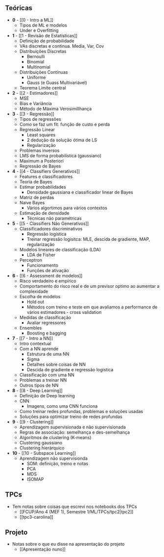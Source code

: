 ## Teóricas
- **0** - [[0 - Intro a ML]]
    - Tipos de ML e modelos 
    - Under e Overfitting
- **1** - [[1 - Revisão de Estatísticas]]
    - Definição de probabilidade 
    - VAs discretas e continua. Media, Var, Cov
    - Distribuições Discretas
        - Bernoulli
        - Binomial
        - Multinomial
    - Distribuições Contínuas
        - Uniforme
        - Gauss (e Guass Multivariável)
    - Teorema Limite central
- **2** - [[2 - Estimadores]]
    - MSE
    - Bias e Variância
    - Método de Máxima Verosimillhança
- **3** - [[3 - Regressão]]
    - Tipos de regressões
    - Como se faz um fit: função de custo e perda
    - Regressão Linear
        - Least squares
        - 2 dedução da solução ótima de LS
        - Regularização
    - Problemas inversos
    - LMS de forma probabilística (gaussiano)
    - Maximum a Posteriori
    - Regressão de Bayes
- **4** - [[4 - Classifiers Generativos]]
    - Features e classificadores
    - Teoria de Bayes
    - Estimar probabilidades
        - Densidade gaussiana e classificador linear de Bayes
    - Matriz de perdas
    - Naive Bayes
        - Vários algortimos para vários contextos
    - Estimação de densidade
        - Técnicas não paramétricas
- **5** - [[5 - Classifiers Não Generativos]]
    - Classificadores discriminativos
        - Regressão logística
        - Treinar regressão logisitca: MLE, descida de gradiente, MAP, regularização
    - Modelos lineares de classificação (LDA)
        - LDA de Fisher
    - Perceptron
        - Funcionamento
        - Funções de ativação
- **6** - [[6 - Assessment de modelos]]
    - Risco verdadeiro e empírico
    - Comportamento do risco real e de um previsor optimo ao aumentar a complexidade
    - Escolha de modelos
        - Hold out
        - Métodos com treino e teste em que avaliamos a performance de vários estimadores - cross validation
    - Medidas de classificação
        - Avaliar regressores
    - Ensembles
        - Boosting e bagging
- **7** - [[7 - Intro a NN]]
    - Intro contextual
    - Com a NN aprende
        - Estrutura de uma NN
        - Sigma
        - Detalhes sobre coisas de NN
        - Descida de gradiente e regressão logistica
    - Classificação com uma NN
    - Problemas a treinar NN
    - Outros tipos de NN
- **8** - [[8 - Deep Learning]]
    - Definição de Deep learning
    - CNN
        - Imagens, como uma CNN funciona
    - Como treinar redes profundas, problemas e soluções usadas
    - Soluções para optimizar treino de redes profundas
- **9** - [[9 - Clustering]]
    - Aprendizagem supervisionada e não supervisionada
    - Regras de associação: semelhança e des-semelhança
    - Algoritmos de clustering (K-means)
    - Clustering gaussiano
    - Clustering hierárquico
- **10** - [[10 - Subspace Learning]]
    - Aprendizagem não supervisionda
        - SOM: definição, treino e notas
        - PCA
        - MDS
        - ISOMAP

## TPCs
- Tem notas sobre coisas que escrevi nos notebooks dos TPCs
    - [[FCUP/Ano 4 (MEF 1), Semestre 1/ML/TPCs/tpc2|tpc2]]
    - [[tpc3-carolina]]

## Projeto
- Notas sobre o que eu disse na apresentação do projeto
    - [[Apresentação nuno]]